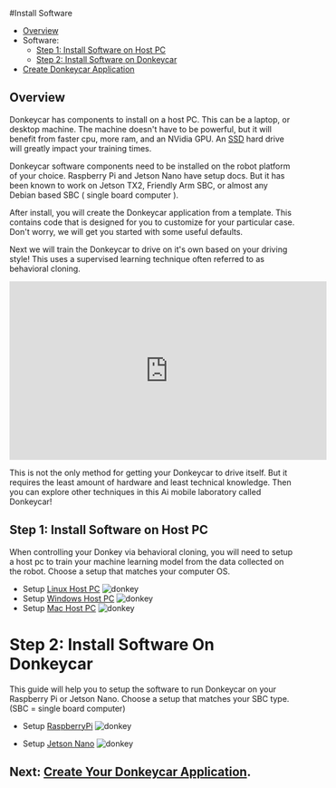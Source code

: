 #Install Software

* [Overview](#Overview)
* Software:
    * [Step 1: Install Software on Host PC](install_software.md#step-1-install-software-on-host-pc)
    * [Step 2: Install Software on Donkeycar](install_software.md#step-2-install-software-on-donkeycar)
* [Create Donkeycar Application](/guide/create_application/)

## Overview

Donkeycar has components to install on a host PC. This can be a laptop, or desktop machine. The machine doesn't have to be powerful, but it will benefit from faster cpu, more ram, and an NVidia GPU. An [SSD](https://hosting.review/web-hosting-glossary/#22) hard drive will greatly impact your training times.

Donkeycar software components need to be installed on the robot platform of your choice. Raspberry Pi and Jetson Nano have setup docs. But it has been known to work on Jetson TX2, Friendly Arm SBC, or almost any Debian based SBC ( single board computer ).

After install, you will create the Donkeycar application from a template. This contains code that is designed for you to customize for your particular case. Don't worry, we will get you started with some useful defaults. 

Next we will train the Donkeycar to drive on it's own based on your driving style! This uses a supervised learning technique often referred to as behavioral cloning.

<iframe width="560" height="315" src="https://www.youtube.com/embed/BQY9IgAxOO0" frameborder="0" allow="accelerometer; autoplay; encrypted-media; gyroscope; picture-in-picture" allowfullscreen></iframe>

This is not the only method for getting your Donkeycar to drive itself. But it requires the least amount of hardware and least technical knowledge. Then you can explore other techniques in this Ai mobile laboratory called Donkeycar!

## Step 1: Install Software on Host PC

When controlling your Donkey via behavioral cloning, you will need to setup a host pc to train your machine learning model from the data collected on the robot. Choose a setup that matches your computer OS.


* Setup [Linux Host PC](host_pc/setup_ubuntu.md)
![donkey](/assets/logos/linux_logo.png)
* Setup [Windows Host PC](host_pc/setup_windows.md)
![donkey](/assets/logos/windows_logo.png)
* Setup [Mac Host PC](host_pc/setup_mac.md)
![donkey](/assets/logos/apple_logo.jpg)


# Step 2: Install Software On Donkeycar

This guide will help you to setup the software to run Donkeycar on your Raspberry Pi or Jetson Nano. Choose a setup that matches your SBC type. (SBC = single board computer)

* Setup [RaspberryPi](robot_sbc/setup_raspberry_pi.md)
![donkey](/assets/logos/rpi_logo.png)

* Setup [Jetson Nano](robot_sbc/setup_jetson_nano.md)
![donkey](/assets/logos/nvidia_logo.png)


## Next: [Create Your Donkeycar Application](/guide/create_application/).

